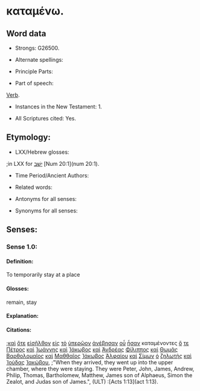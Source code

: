 # καταμένω.

<!-- Status: S2=Needs2ndReview -->
<!-- Lexica used for edits: BDAG, FFM, LN, BN, A-S -->

## Word data

* Strongs: G26500.


* Alternate spellings:

* Principle Parts: 

* Part of speech: 

[Verb](http://ugg.readthedocs.io/en/latest/verb.html).

* Instances in the New Testament: 1.

* All Scriptures cited: Yes.

## Etymology: 

* LXX/Hebrew glosses: 

;in LXX for [ישׁב](//en-uhal/H3427) [Num 20:1](num 20:1).

* Time Period/Ancient Authors: 

* Related words: 

* Antonyms for all senses:

* Synonyms for all senses: 

## Senses:

### Sense 1.0:

#### Definition: 

To temporarily stay at a place  

#### Glosses:

remain, stay

#### Explanation:

#### Citations:

;[καὶ](../G25320/01.md) [ὅτε](../G37530/01.md) [εἰσῆλθον](../G15250/01.md) [εἰς](../G15190/01.md) [τὸ](../G35880/01.md) [ὑπερῷον](../G52530/01.md) [ἀνέβησαν](../G03050/01.md) [οὗ](../G37570/01.md) [ἦσαν](../G99999/01.md) καταμένοντες [ὅ](../G35880/01.md) [τε](../G50370/01.md) [Πέτρος](../G40740/01.md) [καὶ](../G25320/01.md) [Ἰωάννης](../G24910/01.md) [καὶ](../G25320/01.md) [Ἰάκωβος](../G23850/01.md) [καὶ](../G25320/01.md) [Ἀνδρέας](../G04060/01.md) [Φίλιππος](../G53760/01.md) [καὶ](../G25320/01.md) [Θωμᾶς](../G23810/01.md) [Βαρθολομαῖος](../G09180/01.md) [καὶ](../G25320/01.md) [Μαθθαῖος](../G31560/01.md) [Ἰάκωβος](../G23850/01.md) [Ἁλφαίου](../G02560/01.md) [καὶ](../G25320/01.md) [Σίμων](../G46130/01.md) [ὁ](../G35880/01.md) [ζηλωτὴς](../G22070/01.md) [καὶ](../G25320/01.md) [Ἰούδας](../G24550/01.md) [Ἰακώβου](../G23850/01.md), 
;"When they arrived, they went up into the upper chamber, where they were staying. They were Peter, John, James, Andrew, Philip, Thomas, Bartholomew, Matthew, James son of Alphaeus, Simon the Zealot, and Judas son of James.",  (ULT)
:[Acts 1:13](act 1:13).
